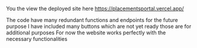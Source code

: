 You the view the deployed site here 
https://placementsportal.vercel.app/     

The code have many redundant functions and endpoints for the future purpose 
I have included many buttons which are not yet ready those are for additional purposes 
For now the website works perfectly with the necessary functionalities
